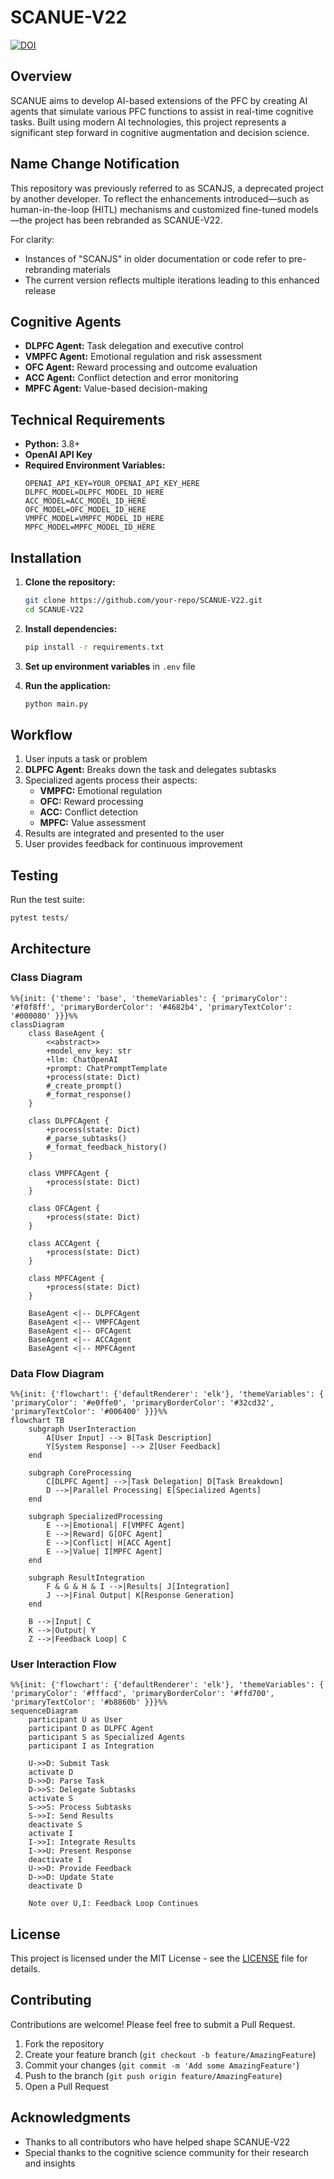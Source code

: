 # **SCANUE-V22**

[![DOI](https://zenodo.org/badge/893601857.svg)](https://doi.org/10.5281/zenodo.14510406)

## **Overview**
SCANUE aims to develop AI-based extensions of the PFC by creating AI agents that simulate various PFC functions to assist in real-time cognitive tasks. Built using modern AI technologies, this project represents a significant step forward in cognitive augmentation and decision science.

## **Name Change Notification**
This repository was previously referred to as SCANJS, a deprecated project by another developer. To reflect the enhancements introduced—such as human-in-the-loop (HITL) mechanisms and customized fine-tuned models—the project has been rebranded as SCANUE-V22.

For clarity:
- Instances of "SCANJS" in older documentation or code refer to pre-rebranding materials
- The current version reflects multiple iterations leading to this enhanced release

## **Cognitive Agents**
- **DLPFC Agent:** Task delegation and executive control
- **VMPFC Agent:** Emotional regulation and risk assessment
- **OFC Agent:** Reward processing and outcome evaluation
- **ACC Agent:** Conflict detection and error monitoring
- **MPFC Agent:** Value-based decision-making

## **Technical Requirements**
- **Python:** 3.8+
- **OpenAI API Key**
- **Required Environment Variables:**
  ```plaintext
  OPENAI_API_KEY=YOUR_OPENAI_API_KEY_HERE
  DLPFC_MODEL=DLPFC_MODEL_ID_HERE
  ACC_MODEL=ACC_MODEL_ID_HERE
  OFC_MODEL=OFC_MODEL_ID_HERE
  VMPFC_MODEL=VMPFC_MODEL_ID_HERE
  MPFC_MODEL=MPFC_MODEL_ID_HERE
  ```

## **Installation**

1. **Clone the repository:**
   ```bash
   git clone https://github.com/your-repo/SCANUE-V22.git
   cd SCANUE-V22
   ```

2. **Install dependencies:**
   ```bash
   pip install -r requirements.txt
   ```

3. **Set up environment variables** in `.env` file

4. **Run the application:**
   ```bash
   python main.py
   ```

## **Workflow**
1. User inputs a task or problem
2. **DLPFC Agent:** Breaks down the task and delegates subtasks
3. Specialized agents process their aspects:
   - **VMPFC:** Emotional regulation
   - **OFC:** Reward processing
   - **ACC:** Conflict detection
   - **MPFC:** Value assessment
4. Results are integrated and presented to the user
5. User provides feedback for continuous improvement

## **Testing**
Run the test suite:
```bash
pytest tests/
```

## **Architecture**

### **Class Diagram**
```mermaid
%%{init: {'theme': 'base', 'themeVariables': { 'primaryColor': '#f0f8ff', 'primaryBorderColor': '#4682b4', 'primaryTextColor': '#000080' }}}%%
classDiagram
    class BaseAgent {
        <<abstract>>
        +model_env_key: str
        +llm: ChatOpenAI
        +prompt: ChatPromptTemplate
        +process(state: Dict)
        #_create_prompt()
        #_format_response()
    }

    class DLPFCAgent {
        +process(state: Dict)
        #_parse_subtasks()
        #_format_feedback_history()
    }

    class VMPFCAgent {
        +process(state: Dict)
    }

    class OFCAgent {
        +process(state: Dict)
    }

    class ACCAgent {
        +process(state: Dict)
    }

    class MPFCAgent {
        +process(state: Dict)
    }

    BaseAgent <|-- DLPFCAgent
    BaseAgent <|-- VMPFCAgent
    BaseAgent <|-- OFCAgent
    BaseAgent <|-- ACCAgent
    BaseAgent <|-- MPFCAgent
```

### **Data Flow Diagram**
```mermaid
%%{init: {'flowchart': {'defaultRenderer': 'elk'}, 'themeVariables': { 'primaryColor': '#e0ffe0', 'primaryBorderColor': '#32cd32', 'primaryTextColor': '#006400' }}}%%
flowchart TB
    subgraph UserInteraction
        A[User Input] --> B[Task Description]
        Y[System Response] --> Z[User Feedback]
    end

    subgraph CoreProcessing
        C[DLPFC Agent] -->|Task Delegation| D[Task Breakdown]
        D -->|Parallel Processing| E[Specialized Agents]
    end

    subgraph SpecializedProcessing
        E -->|Emotional| F[VMPFC Agent]
        E -->|Reward| G[OFC Agent]
        E -->|Conflict| H[ACC Agent]
        E -->|Value| I[MPFC Agent]
    end

    subgraph ResultIntegration
        F & G & H & I -->|Results| J[Integration]
        J -->|Final Output| K[Response Generation]
    end

    B -->|Input| C
    K -->|Output| Y
    Z -->|Feedback Loop| C
```

### **User Interaction Flow**
```mermaid
%%{init: {'flowchart': {'defaultRenderer': 'elk'}, 'themeVariables': { 'primaryColor': '#fffacd', 'primaryBorderColor': '#ffd700', 'primaryTextColor': '#b8860b' }}}%%
sequenceDiagram
    participant U as User
    participant D as DLPFC Agent
    participant S as Specialized Agents
    participant I as Integration

    U->>D: Submit Task
    activate D
    D->>D: Parse Task
    D->>S: Delegate Subtasks
    activate S
    S->>S: Process Subtasks
    S->>I: Send Results
    deactivate S
    activate I
    I->>I: Integrate Results
    I->>U: Present Response
    deactivate I
    U->>D: Provide Feedback
    D->>D: Update State
    deactivate D

    Note over U,I: Feedback Loop Continues
```

## **License**
This project is licensed under the MIT License - see the [LICENSE](LICENSE) file for details.

## **Contributing**
Contributions are welcome! Please feel free to submit a Pull Request.

1. Fork the repository
2. Create your feature branch (`git checkout -b feature/AmazingFeature`)
3. Commit your changes (`git commit -m 'Add some AmazingFeature'`)
4. Push to the branch (`git push origin feature/AmazingFeature`)
5. Open a Pull Request

## **Acknowledgments**
- Thanks to all contributors who have helped shape SCANUE-V22
- Special thanks to the cognitive science community for their research and insights
